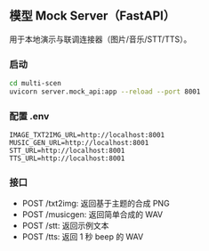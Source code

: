 ## 模型 Mock Server（FastAPI）

用于本地演示与联调连接器（图片/音乐/STT/TTS）。

### 启动
```bash
cd multi-scen
uvicorn server.mock_api:app --reload --port 8001
```

### 配置 .env
```
IMAGE_TXT2IMG_URL=http://localhost:8001
MUSIC_GEN_URL=http://localhost:8001
STT_URL=http://localhost:8001
TTS_URL=http://localhost:8001
```

### 接口
- POST /txt2img: 返回基于主题的合成 PNG
- POST /musicgen: 返回简单合成的 WAV
- POST /stt: 返回示例文本
- POST /tts: 返回 1 秒 beep 的 WAV


